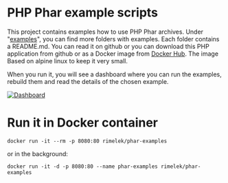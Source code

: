 # PHP Phar example scripts

This project contains examples how to use PHP Phar archives. Under "[examples](examples)", 
you can find more folders with examples. Each folder contains a README.md. 
You can read it on github or you can download this PHP application from github
or as a Docker image from [Docker Hub](https://hub.docker.com/r/rimelek/phar-examples/). The image Based on alpine linux to keep it 
very small.

When you run it, you will see a dashboard where you can run the examples, 
rebuild them and read the details of the chosen example.

[![Dashboard](https://raw.githubusercontent.com/rimelek/phar-examples/master/dashboard.jpg)](https://github.com/rimelek/phar-examples/blob/master/dashboard.jpg)

# Run it in Docker container

```
docker run -it --rm -p 8080:80 rimelek/phar-examples
```

or in the background:

```
docker run -it -d -p 8080:80 --name phar-examples rimelek/phar-examples
```

